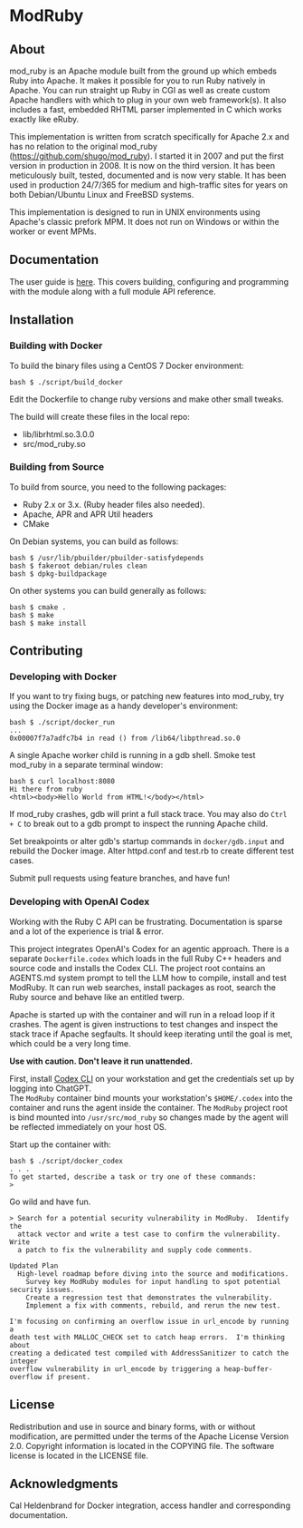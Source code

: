 # ModRuby

## About

mod_ruby is an Apache module built from the ground up which embeds Ruby into
Apache. It makes it possible for you to run Ruby natively in Apache. You can run
straight up Ruby in CGI as well as create custom Apache handlers with which to
plug in your own web framework(s). It also includes a fast, embedded RHTML
parser implemented in C which works exactly like eRuby.

This implementation is written from scratch specifically for Apache 2.x and has
no relation to the original mod_ruby (https://github.com/shugo/mod_ruby). I
started it in 2007 and put the first version in production in 2008. It is now on
the third version. It has been meticulously built, tested, documented and is now
very stable. It has been used in production 24/7/365 for medium and high-traffic
sites for years on both Debian/Ubuntu Linux and FreeBSD systems.

This implementation is designed to run in UNIX environments using Apache's
classic prefork MPM. It does not run on Windows or within the worker or event
MPMs.

## Documentation

The user guide is [here](http://mikeowens.github.io/modruby/modruby.html). This
covers building, configuring and programming with the module along with a full
module API reference.

## Installation

### Building with Docker

To build the binary files using a CentOS 7 Docker environment:

    bash $ ./script/build_docker

Edit the Dockerfile to change ruby versions and make other small tweaks.

The build will create these files in the local repo:

  * lib/librhtml.so.3.0.0
  * src/mod_ruby.so 

### Building from Source

To build from source, you need to the following packages:

  * Ruby 2.x or 3.x. (Ruby header files also needed).
  * Apache, APR and APR Util headers
  * CMake

On Debian systems, you can build as follows:

    bash $ /usr/lib/pbuilder/pbuilder-satisfydepends
    bash $ fakeroot debian/rules clean
    bash $ dpkg-buildpackage
  
On other systems you can build generally as follows:

    bash $ cmake .
    bash $ make
    bash $ make install

## Contributing

### Developing with Docker

If you want to try fixing bugs, or patching new features into mod_ruby, try
using the Docker image as a handy developer's environment:

    bash $ ./script/docker_run
    ... 
    0x00007f7a7adfc7b4 in read () from /lib64/libpthread.so.0

A single Apache worker child is running in a gdb shell. Smoke test mod_ruby in a
separate terminal window:

    bash $ curl localhost:8080
    Hi there from ruby
    <html><body>Hello World from HTML!</body></html>
    
If mod_ruby crashes, gdb will print a full stack trace. You may also do
`Ctrl + C` to break out to a gdb prompt to inspect the running Apache child.

Set breakpoints or alter gdb's startup commands in `docker/gdb.input` and
rebuild the Docker image.  Alter httpd.conf and test.rb to create different test
cases.

Submit pull requests using feature branches, and have fun!

### Developing with OpenAI Codex

Working with the Ruby C API can be frustrating.  Documentation is sparse
and a lot of the experience is trial & error.

This project integrates OpenAI's Codex for an agentic approach.  There
is a separate `Dockerfile.codex` which loads in the full Ruby C++ headers
and source code and installs the Codex CLI.  The project root contains
an AGENTS.md system prompt to tell the LLM how to compile, install
and test ModRuby.  It can run web searches, install packages as root, 
search the Ruby source and behave like an entitled twerp.

Apache is started up with the container and will run in a reload loop 
if it crashes.  The agent is given instructions to test changes and 
inspect the stack trace if Apache segfaults.  It should keep iterating 
until the goal is met, which could be a very long time.  

**Use with caution.  Don't leave it run unattended.**

First, install [Codex CLI](https://developers.openai.com/codex/cli/)
on your workstation and get the credentials set up by logging into ChatGPT.  
The `ModRuby` container bind mounts your workstation's `$HOME/.codex` 
into the container and runs the agent inside the container.  The `ModRuby` 
project root is bind mounted into `/usr/src/mod_ruby` so changes made by the 
agent will be reflected immediately on your host OS.

Start up the container with:

    bash $ ./script/docker_codex 
    . . . 
    To get started, describe a task or try one of these commands: 
    >

Go wild and have fun.  

```
> Search for a potential security vulnerability in ModRuby.  Identify the 
  attack vector and write a test case to confirm the vulnerability.  Write 
  a patch to fix the vulnerability and supply code comments.
```

```
Updated Plan
  High-level roadmap before diving into the source and modifications.
    Survey key ModRuby modules for input handling to spot potential security issues.
    Create a regression test that demonstrates the vulnerability.
    Implement a fix with comments, rebuild, and rerun the new test.
 
I'm focusing on confirming an overflow issue in url_encode by running a 
death test with MALLOC_CHECK set to catch heap errors.  I'm thinking about 
creating a dedicated test compiled with AddressSanitizer to catch the integer 
overflow vulnerability in url_encode by triggering a heap-buffer-overflow if present.
```

## License

Redistribution and use in source and binary forms, with or without modification,
are permitted under the terms of the Apache License Version 2.0. Copyright
information is located in the COPYING file. The software license is located in
the LICENSE file.

## Acknowledgments

Cal Heldenbrand for Docker integration, access handler and corresponding
documentation.
